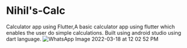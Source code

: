 # Nihil's-Calc
Calculator app using Flutter,A basic calculator app using flutter which enables the user do simple calculations.
Built using android studio using dart language.
![WhatsApp Image 2022-03-18 at 12 02 52 PM](https://user-images.githubusercontent.com/98571886/158949562-633340be-d5f3-418e-9bb3-952a058efdb8.jpeg)
